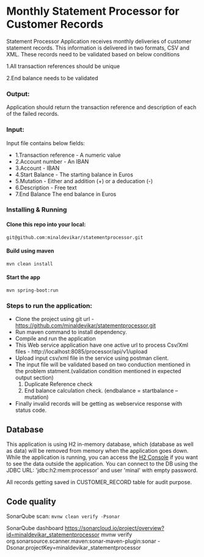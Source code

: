 # Monthly Statement Processor for Customer Records
 
Statement Processor Application receives monthly deliveries of customer statement records. This information is delivered in two formats, CSV and XML. These records need to be validated based on below conditions

  1.All transaction references should be unique
  
  2.End balance needs to be validated
  
  ### Output: 
  Application should return the transaction reference and description of each of the failed records.
  
  ### Input:
  
  Input file contains below fields:
  
- 1.Transaction reference	- A numeric value
- 2.Account number	- An IBAN
- 3.Account	- IBAN
- 4.Start Balance	- The starting balance in Euros
- 5.Mutation	- Either and addition (+) or a deducation (-)
- 6.Description	- Free text
- 7.End Balance	The end balance in Euros

### Installing & Running

#### Clone this repo into your local:
```
git@github.com:minaldevikar/statementprocessor.git
```

####  Build using maven
```
mvn clean install
```

#### Start the app
```
mvn spring-boot:run
```

### Steps to run the application:
- Clone the project using git url - https://github.com/minaldevikar/statementprocessor.git
- Run maven command to install dependency.
- Compile and run the application
- This Web service application have one active url to process Csv/Xml files -  http://localhost:8085/processor/api/v1/upload
- Upload input csv/xml file in the service using postman client.
- The input file will be validated based on two conduction mentioned in the problem statment.(validation condition mentioned in expected output section)
    1. Duplicate Reference check 
    2. End balance calculation check. (endbalance = startbalance – mutation)
- Finally invalid records will be getting as webservice response with status code.

## Database
This application is using H2 in-memory database, which (database as well as data) will be removed from memory when the application goes down.
While the application is running, you can access the [H2 Console](http://localhost:8085/console) if you want to see the data outside the application.
You can connect to the DB using the JDBC URL: 'jdbc:h2:mem:processor' and user 'minal' with empty password. 

All records getting saved in CUSTOMER_RECORD table for audit purpose.


## Code quality
SonarQube scan: `mvnw clean verify -Psonar`

SonarQube dashboard 
https://sonarcloud.io/project/overview?id=minaldevikar_statementprocessor
mvnw verify org.sonarsource.scanner.maven:sonar-maven-plugin:sonar -Dsonar.projectKey=minaldevikar_statementprocessor